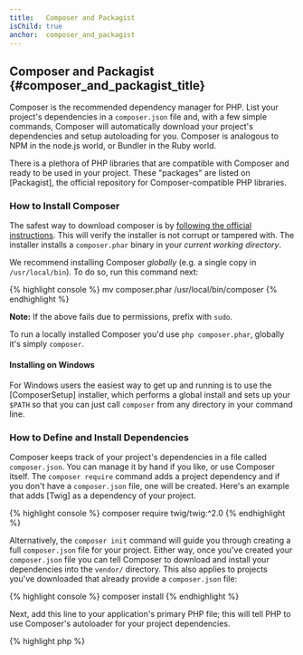 ```yaml
---
title:   Composer and Packagist
isChild: true
anchor:  composer_and_packagist
---
```


## Composer and Packagist {#composer_and_packagist_title}

Composer is the recommended dependency manager for PHP. List your project's dependencies in a `composer.json` file and,
with a few simple commands, Composer will automatically download your project's dependencies and setup autoloading for
you. Composer is analogous to NPM in the node.js world, or Bundler in the Ruby world.

There is a plethora of PHP libraries that are compatible with Composer and ready to be used in your project. These
"packages" are listed on [Packagist], the official repository for Composer-compatible PHP libraries.

### How to Install Composer

The safest way to download composer is by [following the official instructions](https://getcomposer.org/download/).
This will verify the installer is not corrupt or tampered with.
The installer installs a `composer.phar` binary in your _current working directory_.

We recommend installing Composer *globally* (e.g. a single copy in `/usr/local/bin`). To do so, run this command next:

{% highlight console %}
mv composer.phar /usr/local/bin/composer
{% endhighlight %}

**Note:** If the above fails due to permissions, prefix with `sudo`.

To run a locally installed Composer you'd use `php composer.phar`, globally it's simply `composer`.

#### Installing on Windows

For Windows users the easiest way to get up and running is to use the [ComposerSetup] installer, which
performs a global install and sets up your `$PATH` so that you can just call `composer` from any
directory in your command line.

### How to Define and Install Dependencies

Composer keeps track of your project's dependencies in a file called `composer.json`. You can manage it
by hand if you like, or use Composer itself. The `composer require` command adds a project dependency
and if you don't have a `composer.json` file, one will be created. Here's an example that adds [Twig]
as a dependency of your project.

{% highlight console %}
composer require twig/twig:^2.0
{% endhighlight %}

Alternatively, the `composer init` command will guide you through creating a full `composer.json` file
for your project. Either way, once you've created your `composer.json` file you can tell Composer to
download and install your dependencies into the `vendor/` directory. This also applies to projects
you've downloaded that already provide a `composer.json` file:

{% highlight console %}
composer install
{% endhighlight %}

Next, add this line to your application's primary PHP file; this will tell PHP to use Composer's
autoloader for your project dependencies.

{% highlight php %}
<?php
require 'vendor/autoload.php';
{% endhighlight %}

Now you can use your project dependencies, and they'll be autoloaded on demand.

### Updating your dependencies

Composer creates a file called `composer.lock` which stores the exact version of each package it
downloaded when you first ran `composer install`. If you share your project with others,
ensure the `composer.lock` file is included, so that when they run `composer install` they'll
get the same versions as you.  To update your dependencies, run `composer update`. Don't use
`composer update` when deploying, only `composer install`, otherwise you may end up with different
package versions on production.

This is most useful when you define your version requirements flexibly. For instance, a version
requirement of `~1.8` means "anything newer than `1.8.0`, but less than `2.0.x-dev`". You can also use
the `*` wildcard as in `1.8.*`. Now Composer's `composer update` command will upgrade all your
dependencies to the newest version that fits the restrictions you define.

### Update Notifications

To receive notifications about new version releases you can sign up for [libraries.io], a web service
that can monitor dependencies and send you alerts on updates.

### Checking your dependencies for security issues

The [Local PHP Security Checker] is a command-line tool, which will examine your `composer.lock`
file and tell you if you need to update any of your dependencies.

### Handling global dependencies with Composer

Composer can also handle global dependencies and their binaries. Usage is straight-forward, all you need
to do is prefix your command with `global`. If for example you wanted to install PHPUnit and have it
available globally, you'd run the following command:

{% highlight console %}
composer global require phpunit/phpunit
{% endhighlight %}

This will create a `~/.composer` folder where your global dependencies reside. To have the installed
packages' binaries available everywhere, you'd then add the `~/.composer/vendor/bin` folder to your
`$PATH` variable.

* [Learn about Composer]

[Packagist]: https://packagist.org/
[Twig]: https://twig.symfony.com/
[libraries.io]: https://libraries.io/
[Local PHP Security Checker]: https://github.com/fabpot/local-php-security-checker
[Learn about Composer]: https://getcomposer.org/doc/00-intro.md
[ComposerSetup]: https://getcomposer.org/Composer-Setup.exe
